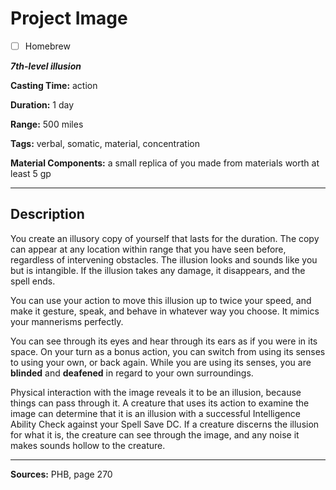 # Project Image

- [ ] Homebrew

***7th-level illusion***

**Casting Time:** action

**Duration:** 1 day

**Range:** 500 miles

**Tags:** verbal, somatic, material, concentration

**Material Components:** a small replica of you made from materials worth at least 5 gp

---

## Description
You create an illusory copy of yourself that lasts for the duration.
The copy can appear at any location within range that you have seen before, regardless of intervening obstacles.
The illusion looks and sounds like you but is intangible.
If the illusion takes any damage, it disappears, and the spell ends.

You can use your action to move this illusion up to twice your speed, and make it gesture, speak, and behave in whatever way you choose.
It mimics your mannerisms perfectly.

You can see through its eyes and hear through its ears as if you were in its space.
On your turn as a bonus action, you can switch from using its senses to using your own, or back again.
While you are using its senses, you are **blinded** and **deafened** in regard to your own surroundings.

Physical interaction with the image reveals it to be an illusion, because things can pass through it.
A creature that uses its action to examine the image can determine that it is an illusion with a successful Intelligence Ability Check against your Spell Save DC.
If a creature discerns the illusion for what it is, the creature can see through the image, and any noise it makes sounds hollow to the creature.

---

**Sources:** PHB, page 270
